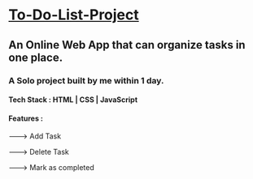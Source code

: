 # [To-Do-List-Project](https://lucent-cascaron-26f496.netlify.app/)

<h2>An Online Web App that can organize tasks in one place.</h2>
<h3>A Solo project built by me within 1 day.</h3>
<h4>Tech Stack : HTML | CSS | JavaScript </h4>
<h4>Features : </h4>
<p>---> Add Task</p>
<p>---> Delete Task</p>
<p>---> Mark as completed</p>
